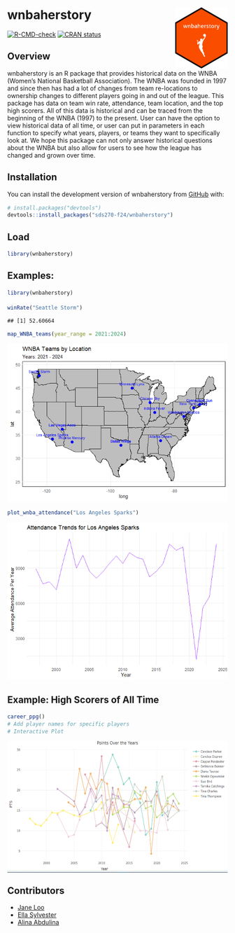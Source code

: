 
<!-- README.md is generated from README.Rmd. Please edit that file -->

# wnbaherstory <img src="data-raw/wnbaherstory.png" align="right" height="139"/>

<!-- badges: start -->

[![R-CMD-check](https://github.com/sds270-f24/wnbaherstory/actions/workflows/R-CMD-check.yaml/badge.svg)](https://github.com/sds270-f24/wnbaherstory/.github/workflows/R-CMD-check.yaml)
[![CRAN
status](https://www.r-pkg.org/badges/version/wnbaherstory)](https://CRAN.R-project.org/package=wnbaherstory)
<!-- badges: end -->

## Overview

wnbaherstory is an R package that provides historical data on the WNBA
(Women’s National Basketball Association). The WNBA was founded in 1997
and since then has had a lot of changes from team re-locations to
ownership changes to different players going in and out of the league.
This package has data on team win rate, attendance, team location, and
the top high scorers. All of this data is historical and can be traced
from the beginning of the WNBA (1997) to the present. User can have the
option to view historical data of all time, or user can put in
parameters in each function to specify what years, players, or teams
they want to specifically look at. We hope this package can not only
answer historical questions about the WNBA but also allow for users to
see how the league has changed and grown over time.

## Installation

You can install the development version of wnbaherstory from
[GitHub](https://github.com/) with:

``` r
# install.packages("devtools")
devtools::install_packages("sds270-f24/wnbaherstory")
```

## Load

``` r
library(wnbaherstory)
```

## Examples:

``` r
library(wnbaherstory)

winRate("Seattle Storm")
```

    ## [1] 52.60664

``` r
map_WNBA_teams(year_range = 2021:2024)
```

![](README_files/figure-gfm/unnamed-chunk-1-1.png)<!-- -->

``` r
plot_wnba_attendance("Los Angeles Sparks")
```

![](README_files/figure-gfm/unnamed-chunk-1-2.png)<!-- -->

## Example: High Scorers of All Time

``` r
career_ppg()
# Add player names for specific players
# Interactive Plot
```

<img src="man/screenshot.png" align="center" height="300"/>

## Contributors

- [Jane Loo](https://github.com/janeloo10)
- [Ella Sylvester](https://github.com/esylvester04)
- [Alina Abdulina](https://github.com/AlinaAbdulina)
